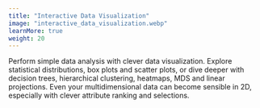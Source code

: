 ```yaml
---
title: "Interactive Data Visualization"
image: "interactive_data_visualization.webp"
learnMore: true
weight: 20
---
```


Perform simple data analysis with clever data visualization. Explore statistical distributions, box plots and scatter plots, or dive deeper with decision trees, hierarchical clustering, heatmaps, MDS and linear projections. Even your multidimensional data can become sensible in 2D, especially with clever attribute ranking and selections.
